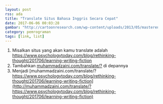 ```yaml
---
layout: post
rss: ada
title: "Translate Situs Bahasa Inggris Secara Cepat"
date: 2017-06-06 00:03:28
gambar: "http://cartoonresearch.com/wp-content/uploads/2013/05/masterenglish.jpg"
category: pemrograman
tags: [link, list]
---
```


1. Misalkan situs yang akan kamu translate adalah <https://www.psychologytoday.com/blog/rethinking-thought/201706/learning-writing-fiction>
2. Tambahkan [muhammadzaini.com/translate/?](http://muhammadzaini.com/translate/?) di depannya
3. Menjadi [muhammadzaini.com/translate/?https://www.psychologytoday.com/blog/rethinking-thought/201706/learning-writing-fiction](http://muhammadzaini.com/translate/?https://www.psychologytoday.com/blog/rethinking-thought/201706/learning-writing-fiction)